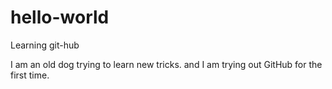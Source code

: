 # hello-world
Learning git-hub

I am an old dog trying to learn new tricks. and I am trying out GitHub for the first time.

